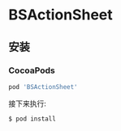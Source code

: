 # BSActionSheet

## 安装
### CocoaPods
```ruby
pod 'BSActionSheet'
```

接下来执行:
```bash
$ pod install
```
